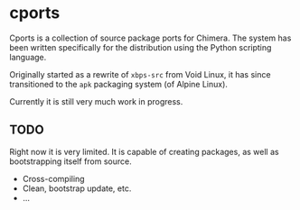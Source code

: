 # cports

Cports is a collection of source package ports for Chimera. The system has been
written specifically for the distribution using the Python scripting language.

Originally started as a rewrite of `xbps-src` from Void Linux, it has since
transitioned to the `apk` packaging system (of Alpine Linux).

Currently it is still very much work in progress.

## TODO

Right now it is very limited. It is capable of creating packages, as well as
bootstrapping itself from source.

* Cross-compiling
* Clean, bootstrap update, etc.
* ...
